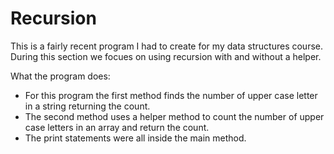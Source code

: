 # Recursion

This is a fairly recent program I had to create for my data structures course. During this section we focues on using recursion with and without a helper.

What the program does:
- For this program the first method finds the number of upper case letter in a string returning the count.
- The second method uses a helper method to count the number of upper case letters in an array and return the count. 
- The print statements were all inside the main method. 
